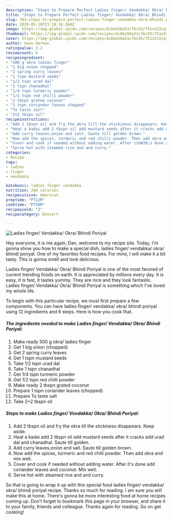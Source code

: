 ```yaml
---
description: "Steps to Prepare Perfect Ladies finger/ Vendakka/ Okra/ Bhindi Poriyal"
title: "Steps to Prepare Perfect Ladies finger/ Vendakka/ Okra/ Bhindi Poriyal"
slug: 383-steps-to-prepare-perfect-ladies-finger-vendakka-okra-bhindi-poriyal
date: 2020-05-18T21:18:10.568Z
image: https://img-global.cpcdn.com/recipes/dcbbe56a51cfbc93/751x532cq70/ladies-finger-vendakka-okra-bhindi-poriyal-recipe-main-photo.jpg
thumbnail: https://img-global.cpcdn.com/recipes/dcbbe56a51cfbc93/751x532cq70/ladies-finger-vendakka-okra-bhindi-poriyal-recipe-main-photo.jpg
cover: https://img-global.cpcdn.com/recipes/dcbbe56a51cfbc93/751x532cq70/ladies-finger-vendakka-okra-bhindi-poriyal-recipe-main-photo.jpg
author: Gene Harmon
ratingvalue: 3.2
reviewcount: 6
recipeingredient:
- "500 g okra ladies finger"
- "1 big onion chopped"
- "2 spring curry leaves"
- "1 tspn mustard seeds"
- "1/2 tspn urad dal"
- "1 tspn chanadhal"
- "1/4 tspn turmeric powder"
- "1/2 tspn red chilli powder"
- "2 tbspn grated coconut"
- "1 tspn coriander leaves chopped"
- "To taste salt"
- "2+2 tbspn oil"
recipeinstructions:
- "Add 2 tbspn oil and fry the okra till the stickiness disappears. Keep aside."
- "Heat a kadai add 2 tbspn oil add mustard seeds after it cracks add urad dal and chanadhal. Saute till golden."
- "Add curry leaves,onion and salt. Saute till golden brown."
- "Now add the spices, turmeric and red chilli powder. Then add okra and mix well."
- "Cover and cook if needed without adding water. After it&#39;s done add coriander leaves and coconut. Mix well."
- "Serve hot with steamed rice and and curry."
categories:
- Recipe
tags:
- ladies
- finger
- vendakka

katakunci: ladies finger vendakka 
nutrition: 268 calories
recipecuisine: American
preptime: "PT12M"
cooktime: "PT58M"
recipeyield: "2"
recipecategory: Dessert

---
```



![Ladies finger/ Vendakka/ Okra/ Bhindi Poriyal](https://img-global.cpcdn.com/recipes/dcbbe56a51cfbc93/751x532cq70/ladies-finger-vendakka-okra-bhindi-poriyal-recipe-main-photo.jpg)

Hey everyone, it is me again, Dan, welcome to my recipe site. Today, I'm gonna show you how to make a special dish, ladies finger/ vendakka/ okra/ bhindi poriyal. One of my favorites food recipes. For mine, I will make it a bit tasty. This is gonna smell and look delicious.



Ladies finger/ Vendakka/ Okra/ Bhindi Poriyal is one of the most favored of current trending foods on earth. It is appreciated by millions every day. It is easy, it is fast, it tastes yummy. They are nice and they look fantastic. Ladies finger/ Vendakka/ Okra/ Bhindi Poriyal is something which I've loved my whole life.


To begin with this particular recipe, we must first prepare a few components. You can have ladies finger/ vendakka/ okra/ bhindi poriyal using 12 ingredients and 6 steps. Here is how you cook that.

<!--inarticleads1-->

##### The ingredients needed to make Ladies finger/ Vendakka/ Okra/ Bhindi Poriyal:

1. Make ready 500 g okra/ ladies finger
1. Get 1 big onion (chopped)
1. Get 2 spring curry leaves
1. Get 1 tspn mustard seeds
1. Take 1/2 tspn urad dal
1. Take 1 tspn chanadhal
1. Get 1/4 tspn turmeric powder
1. Get 1/2 tspn red chilli powder
1. Make ready 2 tbspn grated coconut
1. Prepare 1 tspn coriander leaves (chopped)
1. Prepare To taste salt
1. Take 2+2 tbspn oil




<!--inarticleads2-->

##### Steps to make Ladies finger/ Vendakka/ Okra/ Bhindi Poriyal:

1. Add 2 tbspn oil and fry the okra till the stickiness disappears. Keep aside.
1. Heat a kadai add 2 tbspn oil add mustard seeds after it cracks add urad dal and chanadhal. Saute till golden.
1. Add curry leaves,onion and salt. Saute till golden brown.
1. Now add the spices, turmeric and red chilli powder. Then add okra and mix well.
1. Cover and cook if needed without adding water. After it&#39;s done add coriander leaves and coconut. Mix well.
1. Serve hot with steamed rice and and curry.




So that is going to wrap it up with this special food ladies finger/ vendakka/ okra/ bhindi poriyal recipe. Thanks so much for reading. I am sure you will make this at home. There's gonna be more interesting food at home recipes coming up. Don't forget to bookmark this page in your browser, and share it to your family, friends and colleague. Thanks again for reading. Go on get cooking!
